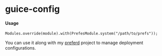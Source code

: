 guice-config
============


#### Usage

    Modules.override(module).with(PrefesModule.system("/path/to/prefs"));
  
You can use it along with my [preferd](https://github.com/shakiba/preferd) project to manage deployment configurations.   